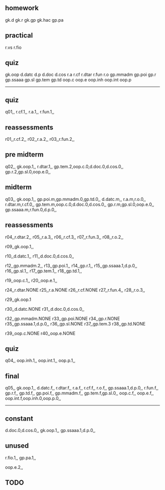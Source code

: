 ## homework
gk.d
gk.r
gk.gp
gk.hac
gp.pa

## practical
r.vs
r.fio

## quiz
gk.oop
d.datc
d.p
d.doc
d.cos
r.a
r.cf
r.dtar
r.fun
r.o
gp.mmadm
gp.poi
gp.r
gp.ssaaa
gp.sl
gp.tem
gp.td
oop.c
oop.e
oop.inh
oop.int
oop.p

-------------------------------------------------------------------------------

## quiz

q01,,
r.cf.1,,
r.a.1,,
r.fun.1,,

## reassessments

r01,,r.cf.2,,
r02,,r.a.2,,
r03,,r.fun.2,,

## pre midterm

q02,,
gk.oop.1,,
r.dtar.1,,
gp.tem.2,oop.c.0,d.doc.0,d.cos.0,,
gp.r.2,gp.sl.0,oop.e.0,,


## midterm

q03,,
gk.oop.1,,
gp.poi.m,gp.mmadm.0,gp.td.0,,
d.datc.m,,
r.a.m,r.o.0,,
r.dtar.m,r.cf.0,,
gp.tem.m,oop.c.0,d.doc.0,d.cos.0,,
gp.r.m,gp.sl.0,oop.e.0,,
gp.ssaaa.m,r.fun.0,d.p.0,,


## reassessments

r04,,r.dtar.2,,
r05,,r.a.3,,
r06,,r.cf.3,,
r07,,r.fun.3,,
r08,,r.o.2,,

r09,,gk.oop.1,,

r10,,d.datc.1,,
r11,,d.doc.0,d.cos.0,,

r12,,gp.mmadm.2,,
r13,,gp.poi.1,,
r14,,gp.r.1,,
r15,,gp.ssaaa.1,d.p.0,,
r16,,gp.sl.1,,
r17,,gp.tem.1,,
r18,,gp.td.1,,

r19,,oop.c.1,,
r20,,oop.e.1,,


r24,,r.dtar.NONE
r25,,r.a.NONE
r26,,r.cf.NONE
r27,,r.fun.4,,
r28,,r.o.3,,

r29,,gk.oop.1

r30,,d.datc.NONE
r31,,d.doc.0,d.cos.0,,

r32,,gp.mmadm.NONE
r33,,gp.poi.NONE
r34,,gp.r.NONE
r35,,gp.ssaaa.1,d.p.0,,
r36,,gp.sl.NONE
r37,,gp.tem.3
r38,,gp.td.NONE

r39,,oop.c.NONE
r40,,oop.e.NONE


## quiz

q04,,
oop.inh.1,,
oop.int.1,,
oop.p.1,,


## final

q05,,
gk.oop.1,,
d.datc.f,,
r.dtar.f,,
r.a.f,,
r.cf.f,,
r.o.f,,
gp.ssaaa.1,d.p.0,,
r.fun.f,,
gp.r.f,,
gp.td.f,,
gp.poi.f,,
gp.mmadm.f,,
gp.tem.f,gp.sl.0,,
oop.c.f,,
oop.e.f,,
oop.int.f,oop.inh.0,oop.p.0,,

-------------------------------------------------------------------------------

## constant

d.doc.0,d.cos.0,,
gk.oop.1,,
gp.ssaaa.1,d.p.0,,


## unused

r.fio.1,,
gp.pa.1,,

oop.e.2,,


## TODO

